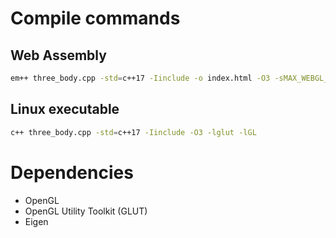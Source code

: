 # Compile commands

## Web Assembly

```sh
em++ three_body.cpp -std=c++17 -Iinclude -o index.html -O3 -sMAX_WEBGL_VERSION=2 -sALLOW_MEMORY_GROWTH
```

## Linux executable

```sh
c++ three_body.cpp -std=c++17 -Iinclude -O3 -lglut -lGL
```

# Dependencies

- OpenGL
- OpenGL Utility Toolkit (GLUT)
- Eigen
